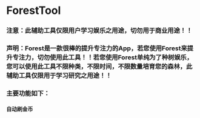 # ForestTool
### 注意：此辅助工具仅限用户学习娱乐之用途，切勿用于商业用途！！
### 声明：Forest是一款很棒的提升专注力的App，若您使用Forest来提升专注力，切勿使用此工具！！若您使用Forest单纯为了种树娱乐，您可以使用此工具不限种类，不限时间，不限数量培育您的森林，此辅助工具仅限用于学习研究之用途！！

### 主要功能如下：
#### 自动刷金币
